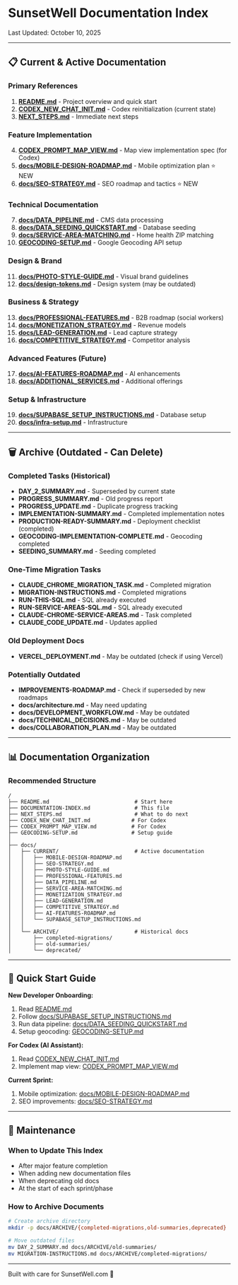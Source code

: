 # SunsetWell Documentation Index

Last Updated: October 10, 2025

---

## 📋 Current & Active Documentation

### Primary References
1. **[README.md](README.md)** - Project overview and quick start
2. **[CODEX_NEW_CHAT_INIT.md](CODEX_NEW_CHAT_INIT.md)** - Codex reinitialization (current state)
3. **[NEXT_STEPS.md](NEXT_STEPS.md)** - Immediate next steps

### Feature Implementation
4. **[CODEX_PROMPT_MAP_VIEW.md](CODEX_PROMPT_MAP_VIEW.md)** - Map view implementation spec (for Codex)
5. **[docs/MOBILE-DESIGN-ROADMAP.md](docs/MOBILE-DESIGN-ROADMAP.md)** - Mobile optimization plan ⭐ NEW
6. **[docs/SEO-STRATEGY.md](docs/SEO-STRATEGY.md)** - SEO roadmap and tactics ⭐ NEW

### Technical Documentation
7. **[docs/DATA_PIPELINE.md](docs/DATA_PIPELINE.md)** - CMS data processing
8. **[docs/DATA_SEEDING_QUICKSTART.md](docs/DATA_SEEDING_QUICKSTART.md)** - Database seeding
9. **[docs/SERVICE-AREA-MATCHING.md](docs/SERVICE-AREA-MATCHING.md)** - Home health ZIP matching
10. **[GEOCODING-SETUP.md](GEOCODING-SETUP.md)** - Google Geocoding API setup

### Design & Brand
11. **[docs/PHOTO-STYLE-GUIDE.md](docs/PHOTO-STYLE-GUIDE.md)** - Visual brand guidelines
12. **[docs/design-tokens.md](docs/design-tokens.md)** - Design system (may be outdated)

### Business & Strategy
13. **[docs/PROFESSIONAL-FEATURES.md](docs/PROFESSIONAL-FEATURES.md)** - B2B roadmap (social workers)
14. **[docs/MONETIZATION_STRATEGY.md](docs/MONETIZATION_STRATEGY.md)** - Revenue models
15. **[docs/LEAD-GENERATION.md](docs/LEAD-GENERATION.md)** - Lead capture strategy
16. **[docs/COMPETITIVE_STRATEGY.md](docs/COMPETITIVE_STRATEGY.md)** - Competitor analysis

### Advanced Features (Future)
17. **[docs/AI-FEATURES-ROADMAP.md](docs/AI-FEATURES-ROADMAP.md)** - AI enhancements
18. **[docs/ADDITIONAL_SERVICES.md](docs/ADDITIONAL_SERVICES.md)** - Additional offerings

### Setup & Infrastructure
19. **[docs/SUPABASE_SETUP_INSTRUCTIONS.md](docs/SUPABASE_SETUP_INSTRUCTIONS.md)** - Database setup
20. **[docs/infra-setup.md](docs/infra-setup.md)** - Infrastructure

---

## 🗑️ Archive (Outdated - Can Delete)

### Completed Tasks (Historical)
- **DAY_2_SUMMARY.md** - Superseded by current state
- **PROGRESS_SUMMARY.md** - Old progress report
- **PROGRESS_UPDATE.md** - Duplicate progress tracking
- **IMPLEMENTATION-SUMMARY.md** - Completed implementation notes
- **PRODUCTION-READY-SUMMARY.md** - Deployment checklist (completed)
- **GEOCODING-IMPLEMENTATION-COMPLETE.md** - Geocoding completed
- **SEEDING_SUMMARY.md** - Seeding completed

### One-Time Migration Tasks
- **CLAUDE_CHROME_MIGRATION_TASK.md** - Completed migration
- **MIGRATION-INSTRUCTIONS.md** - Completed migrations
- **RUN-THIS-SQL.md** - SQL already executed
- **RUN-SERVICE-AREAS-SQL.md** - SQL already executed
- **CLAUDE-CHROME-SERVICE-AREAS.md** - Task completed
- **CLAUDE_CODE_UPDATE.md** - Updates applied

### Old Deployment Docs
- **VERCEL_DEPLOYMENT.md** - May be outdated (check if using Vercel)

### Potentially Outdated
- **IMPROVEMENTS-ROADMAP.md** - Check if superseded by new roadmaps
- **docs/architecture.md** - May need updating
- **docs/DEVELOPMENT_WORKFLOW.md** - May be outdated
- **docs/TECHNICAL_DECISIONS.md** - May be outdated
- **docs/COLLABORATION_PLAN.md** - May be outdated

---

## 📊 Documentation Organization

### Recommended Structure

```
/
├── README.md                           # Start here
├── DOCUMENTATION-INDEX.md              # This file
├── NEXT_STEPS.md                       # What to do next
├── CODEX_NEW_CHAT_INIT.md             # For Codex
├── CODEX_PROMPT_MAP_VIEW.md           # For Codex
├── GEOCODING-SETUP.md                 # Setup guide
│
├── docs/
│   ├── CURRENT/                        # Active documentation
│   │   ├── MOBILE-DESIGN-ROADMAP.md
│   │   ├── SEO-STRATEGY.md
│   │   ├── PHOTO-STYLE-GUIDE.md
│   │   ├── PROFESSIONAL-FEATURES.md
│   │   ├── DATA_PIPELINE.md
│   │   ├── SERVICE-AREA-MATCHING.md
│   │   ├── MONETIZATION_STRATEGY.md
│   │   ├── LEAD-GENERATION.md
│   │   ├── COMPETITIVE_STRATEGY.md
│   │   ├── AI-FEATURES-ROADMAP.md
│   │   └── SUPABASE_SETUP_INSTRUCTIONS.md
│   │
│   └── ARCHIVE/                        # Historical docs
│       ├── completed-migrations/
│       ├── old-summaries/
│       └── deprecated/
```

---

## 🚀 Quick Start Guide

**New Developer Onboarding:**
1. Read [README.md](README.md)
2. Follow [docs/SUPABASE_SETUP_INSTRUCTIONS.md](docs/SUPABASE_SETUP_INSTRUCTIONS.md)
3. Run data pipeline: [docs/DATA_SEEDING_QUICKSTART.md](docs/DATA_SEEDING_QUICKSTART.md)
4. Setup geocoding: [GEOCODING-SETUP.md](GEOCODING-SETUP.md)

**For Codex (AI Assistant):**
1. Read [CODEX_NEW_CHAT_INIT.md](CODEX_NEW_CHAT_INIT.md)
2. Implement map view: [CODEX_PROMPT_MAP_VIEW.md](CODEX_PROMPT_MAP_VIEW.md)

**Current Sprint:**
1. Mobile optimization: [docs/MOBILE-DESIGN-ROADMAP.md](docs/MOBILE-DESIGN-ROADMAP.md)
2. SEO improvements: [docs/SEO-STRATEGY.md](docs/SEO-STRATEGY.md)

---

## 📝 Maintenance

### When to Update This Index
- After major feature completion
- When adding new documentation files
- When deprecating old docs
- At the start of each sprint/phase

### How to Archive Documents
```bash
# Create archive directory
mkdir -p docs/ARCHIVE/{completed-migrations,old-summaries,deprecated}

# Move outdated files
mv DAY_2_SUMMARY.md docs/ARCHIVE/old-summaries/
mv MIGRATION-INSTRUCTIONS.md docs/ARCHIVE/completed-migrations/
```

---

Built with care for SunsetWell.com 🌅
